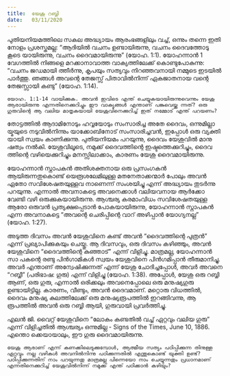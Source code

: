 ```yaml
---
title:  യേശു റബ്ബി
date:   03/11/2020
---
```


പുതിയനിയമത്തിലെ സകല അദ്ധ്യായം ആരംഭങ്ങളിലും വച്ച്, ഒന്നും തന്നെ ഇതി നോളം പ്രശസ്തമല്ല: “ആദിയിൽ വചനം ഉണ്ടായിരുന്നു, വചനം ദൈവത്തോടു കൂടെ യായിരുന്നു, വചനം ദൈവമായിരുന്നു” (യോഹ. 1:1). യോഹന്നാൻ 1 വേഗത്തിൽ നിങ്ങളെ മറക്കാനാവാത്ത വാക്യത്തിലേക്ക് കൊണ്ടുപോകുന്നു: “വചനം ജഡമായി ത്തീർന്നു, കൃപയും സത്യവും നിറഞ്ഞവനായി നമ്മുടെ ഇടയിൽ പാർത്തു. ഞങ്ങൾ അവന്റെ തേജസ്സ് പിതാവിൽനിന്ന് ഏകജാതനായ വന്റെ തേജസ്സായി കണ്ടു” (യോഹ. 1:14).

`യോഹ. 1:1-14 വായിക്കുക. അവൻ ഇവിടെ എന്ത് ചെയ്യുകയായിരുന്നുവെന്നും യേശു ആരായിരുന്നു എന്നതിനെക്കുറിച്ചും ഈ വാക്യങ്ങൾ എന്താണ് പങ്കുവെയ്ക്ക ന്നത്? ഒരു ഗുരുവിന്റെ ആ വലിയ മാതൃകയായി യേശുവിനെക്കുറിച്ച് ഇത് നമ്മോട് എന്ത് പറയണം?`

തോട്ടത്തിൽ ആദാമിനോടും ഹവ്വയോടും സംസാരിച്ച അതേ ദൈവം, ഒന്നുമില്ലാ യ്മയുടെ നടുവിൽനിന്നും യാക്കോബിനോട് സംസാരിച്ചവൻ, ഇപ്പോൾ ഒരു വ്യക്തി യായി സ്വയം കാണിക്കുന്നു. പുതിയനിയമം പറയുന്നു, ദൈവം യേശുവിൽ മാനു ഷത്വം നൽകി. യേശുവിലൂടെ, നമുക്ക് ദൈവത്തിന്റെ ഇഷ്ടത്തെക്കുറിച്ചും, ദൈവ ത്തിന്റെ വഴിയെക്കുറിച്ചും മനസ്സിലാക്കാം, കാരണം യേശു ദൈവമായിരുന്നു.

യോഹന്നാൻ സ്നാപകൻ അതിശക്തനായ ഒരു പ്രസംഗകൻ ആയിരുന്നതുകൊണ്ട് യെരൂശലേമിലുള്ള മതനേതാക്കന്മാർ പോലും അവൻ ഏതോ സവിശേഷതയുള്ളവ നാണെന്ന് സംശയിച്ചു എന്ന് അദ്ധ്യായം തുടർന്നു പറയുന്നു. എന്നാൽ അവനാകട്ടെ അവനെക്കാൾ വലിയവനായ ആർക്കോ വേണ്ടി വഴി ഒരുക്കുകയായിരുന്നു. ആശ്ചര്യ കരമാംവിധം സവിശേഷതയുള്ള ആരോ ഒരുവൻ പ്രത്യക്ഷപ്പെടാൻ പോകയായിരുന്നു, യോഹന്നാൻ സ്നാപകൻ എന്ന അവനാകട്ടെ “അവന്റെ ചെരിപ്പിന്റെ വാറ് അഴിപ്പാൻ യോഗ്യനല്ല” (യോഹ. 1:27).

അടുത്ത ദിവസം അവൻ യേശുവിനെ കണ്ട് അവൻ “ദൈവത്തിന്റെ പുത്രൻ” എന്ന് പ്രഖ്യാപിക്കുകയും ചെയ്തു. ആ ദിവസവും, ഒരു ദിവസം കഴിഞ്ഞും, അവൻ യേശുവിനെ “ദൈവത്തിന്റെ കുഞ്ഞാട്” എന്ന് വിളിച്ചു. മാത്രമല്ല, യോഹന്നാൻ സാ പകന്റെ രണ്ടു പിൻഗാമികൾ സ്വയം യേശുവിനെ പിൻഗമിപ്പാൻ തീരുമാനിച്ചു. അവർ എന്താണ് അന്വേഷിക്കുന്നത് എന്ന് യേശു ചോദിച്ചപ്പോൾ, അവർ അവനെ “റബ്ബീ” (പരിഭാഷ: ഗുരു) എന്ന് വിളിച്ചു (യോഹ. 1:38). അപ്പോൾ, യേശു ഒരു റബ്ബി ആണ്, ഒരു ഗുരു, എന്നാൽ ഒരിക്കലും അവനെപ്പോലെ ഒരു മനുഷ്യഗുരു ഉണ്ടായിട്ടില്ല. കാരണം, വീണ്ടും, അവൻ ദൈവമാണ്. മറ്റൊരു വിധത്തിൽ, ദൈവം മനുഷ്യ കുലത്തിലേക്ക് ഒരു മനുഷ്യരൂപത്തിൽ ഇറങ്ങിവന്നു, ആ രൂപത്തിൽ അവൻ ഒരു റബ്ബി ആയി, ഗുരുവായി പ്രവർത്തിച്ചു.

എലൻ ജി. വൈറ്റ് യേശുവിനെ “ലോകം കണ്ടതിൽ വച്ച് ഏറ്റവും വലിയ ഗുരു” എന്ന് വിളിച്ചതിൽ ആശ്ചര്യം ഒന്നുമില്ല - Signs of the Times, June 10, 1886. എന്തൊ ക്കെയായാലും, ഈ ഗുരു ദൈവമായിരുന്നു.

`യേശു ആരാണ് എന്ന് കണക്കിലെടുക്കുമ്പോൾ, ആത്മീയ സത്യം പഠിപ്പിക്കുന്ന തിനുള്ള ഏറ്റവും നല്ല വഴികൾ അവനിൽനിന്നു പഠിക്കുന്നതിൽ എന്തുകൊണ്ട് യുക്തി ഉണ്ട്? പഠിപ്പിക്കുന്നതിന് നാം പറയുന്നതു മാത്രമല്ല പിന്നെയോ നാം ചെയ്യുന്നതും പ്രധാനമാണ് എന്നതിനെക്കുറിച്ച് യേശുവിൽനിന്ന് നമുക്ക് എന്ത് പഠിക്കാൻ കഴിയും?`